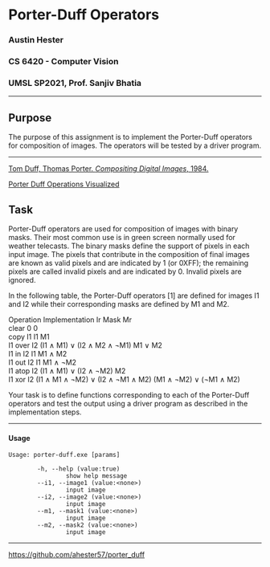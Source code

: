 # Porter-Duff Operators
### Austin Hester
### CS 6420 - Computer Vision
### UMSL SP2021, Prof. Sanjiv Bhatia

----
## Purpose

The purpose of this assignment is to implement the Porter-Duff operators for composition of images. The operators will be
tested by a driver program.

----

[Tom Duff, Thomas Porter. *Compositing Digital Images*, 1984.](https://graphics.pixar.com/library/Compositing/paper.pdf)

[Porter Duff Operations Visualized](http://ssp.impulsetrain.com/porterduff.html)

## Task

Porter-Duff operators are used for composition of images with binary masks. Their most common use is in green screen
normally used for weather telecasts. The binary masks define the support of pixels in each input image. The pixels that
contribute in the composition of final images are known as valid pixels and are indicated by 1 (or 0XFF); the remaining pixels
are called invalid pixels and are indicated by 0. Invalid pixels are ignored.

In the following table, the Porter-Duff operators [1] are defined for images I1 and I2 while their corresponding masks are
defined by M1 and M2.

Operation Implementation Ir Mask Mr  
clear 0 0  
copy I1 I1 M1  
I1 over I2 (I1 ∧ M1) ∨ (I2 ∧ M2 ∧ ¬M1) M1 ∨ M2  
I1 in I2 I1 M1 ∧ M2  
I1 out I2 I1 M1 ∧ ¬M2  
I1 atop I2 (I1 ∧ M1) ∨ (I2 ∧ ¬M2) M2  
I1 xor I2 (I1 ∧ M1 ∧ ¬M2) ∨ (I2 ∧ ¬M1 ∧ M2) (M1 ∧ ¬M2) ∨ (¬M1 ∧ M2)  

Your task is to define functions corresponding to each of the Porter-Duff operators and test the output using a driver program
as described in the implementation steps.

----

#### Usage

```
Usage: porter-duff.exe [params]

        -h, --help (value:true)
                show help message
        --i1, --image1 (value:<none>)
                input image
        --i2, --image2 (value:<none>)
                input image
        --m1, --mask1 (value:<none>)
                input image
        --m2, --mask2 (value:<none>)
                input image

```

----

https://github.com/ahester57/porter_duff
